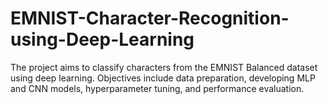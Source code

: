 # EMNIST-Character-Recognition-using-Deep-Learning
The project aims to classify characters from the EMNIST Balanced dataset using deep learning. Objectives include data preparation, developing MLP and CNN models, hyperparameter tuning, and performance evaluation. 
